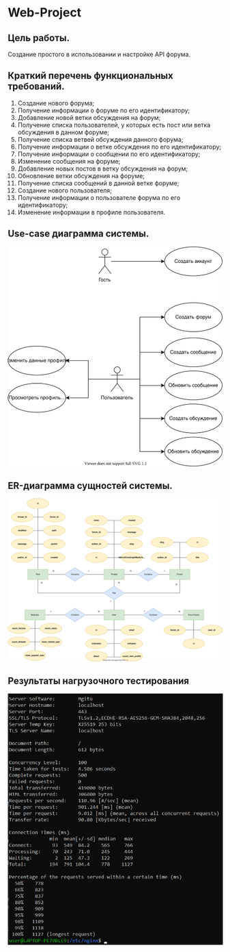 # Web-Project

## Цель работы.

Создание простого в использовании и настройке API форума.


## Краткий перечень функциональных требований.

1) Создание нового форума;
2) Получение информации о форуме по его идентификатору;
3) Добавление новой ветки обсуждения на форум;
4) Получение списка пользователей, у которых есть пост или ветка обсуждения в данном форуме;
5) Получение списка ветвей обсуждения данного форума;
6) Получение информации о ветке обсуждения по его идентификатору;
7) Получение информации о сообщении по его идентификатору;
8) Изменение сообщения на форуме;
9) Добавление новых постов в ветку обсуждения на форум;
10) Обновление ветки обсуждения на форуме;
11) Получение списка сообщений в данной ветке форуме;
12) Создание нового пользователя;
13) Получение информации о пользователе форума по его идентификатору;
14) Изменение информации в профиле пользователя.


## Use-case диаграмма системы.

![Alt text](src/main/resources/use-case.svg)

## ER-диаграмма сущностей системы.

![Alt text](src/main/resources/ER.svg)

## Результаты нагрузочного тестирования

![Alt text](src/main/resources/stress-test.png)